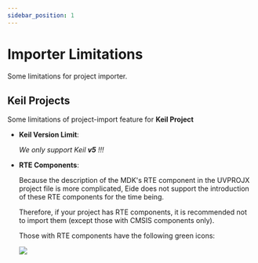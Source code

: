 ```yaml
---
sidebar_position: 1
---
```


# Importer Limitations

Some limitations for project importer.

## Keil Projects

Some limitations of project-import feature for **Keil Project**

- **Keil Version Limit**:

  *We only support Keil **v5** !!!*

- **RTE Components**:

  Because the description of the MDK's RTE component in the UVPROJX project file is more complicated, Eide does not support the introduction of these RTE components for the time being.

  Therefore, if your project has RTE components, it is recommended not to import them (except those with CMSIS components only). 
  
  Those with RTE components have the following green icons:

  ![](https://discuss.em-ide.com/assets/files/2022-05-11/1652277659-209867-image.png)

